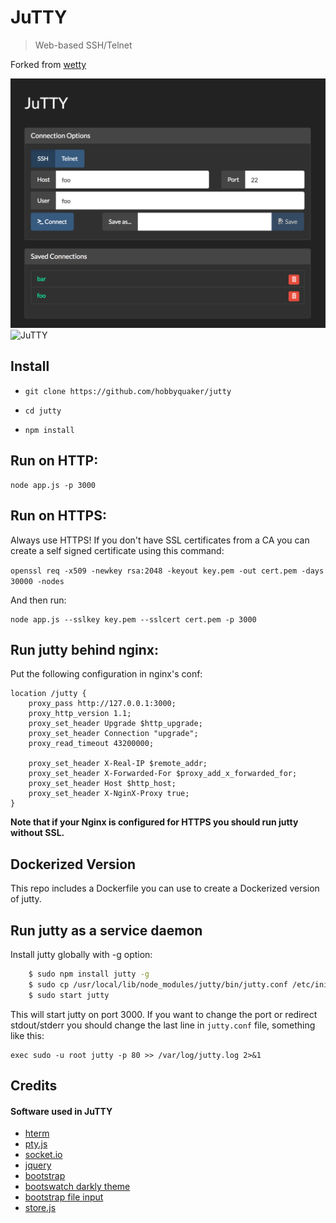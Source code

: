 # JuTTY

> Web-based SSH/Telnet

Forked from [wetty](https://github.com/krishnasrinivas/wetty)

![JuTTY Settings](/settings.png?raw=true)
![JuTTY](/terminal.png?raw=true)

## Install

*  `git clone https://github.com/hobbyquaker/jutty`

*  `cd jutty`

*  `npm install`

## Run on HTTP:

    node app.js -p 3000


## Run on HTTPS:

Always use HTTPS! If you don't have SSL certificates from a CA you can
create a self signed certificate using this command:

  `openssl req -x509 -newkey rsa:2048 -keyout key.pem -out cert.pem -days 30000 -nodes`

And then run:

    node app.js --sslkey key.pem --sslcert cert.pem -p 3000


## Run jutty behind nginx:

Put the following configuration in nginx's conf:

    location /jutty {
	    proxy_pass http://127.0.0.1:3000;
	    proxy_http_version 1.1;
	    proxy_set_header Upgrade $http_upgrade;
	    proxy_set_header Connection "upgrade";
	    proxy_read_timeout 43200000;

	    proxy_set_header X-Real-IP $remote_addr;
	    proxy_set_header X-Forwarded-For $proxy_add_x_forwarded_for;
	    proxy_set_header Host $http_host;
	    proxy_set_header X-NginX-Proxy true;
    }



**Note that if your Nginx is configured for HTTPS you should run jutty without SSL.**

## Dockerized Version

This repo includes a Dockerfile you can use to create a Dockerized version of jutty. 
 


## Run jutty as a service daemon

Install jutty globally with -g option:

```bash
    $ sudo npm install jutty -g
    $ sudo cp /usr/local/lib/node_modules/jutty/bin/jutty.conf /etc/init
    $ sudo start jutty
```

This will start jutty on port 3000. If you want to change the port or redirect stdout/stderr you should change the last line in `jutty.conf` file, something like this:

    exec sudo -u root jutty -p 80 >> /var/log/jutty.log 2>&1

## Credits

#### Software used in JuTTY

* [hterm](https://chromium.googlesource.com/apps/libapps/+/master/hterm/)
* [pty.js](https://github.com/chjj/pty.js/)
* [socket.io](http://socket.io/)
* [jquery](https://jquery.com/)
* [bootstrap](http://getbootstrap.com/)
* [bootswatch darkly theme](https://bootswatch.com/darkly/)
* [bootstrap file input](http://plugins.krajee.com/file-input)
* [store.js](https://github.com/marcuswestin/store.js/)
